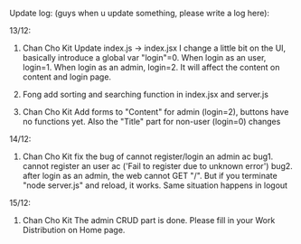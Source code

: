 Update log: (guys when u update something, please write a log here):

13/12:

1. Chan Cho Kit
Update index.js -> index.jsx
I change a little bit on the UI, basically introduce a global var "login"=0. When login as an user, login=1. When login as an admin, login=2. It will affect the content on content and login page. 

2. Fong
   add sorting and searching function in index.jsx and server.js

3. Chan Cho Kit
   Add forms to "Content" for admin (login=2), buttons have no functions yet. Also the "Title" part for non-user (login=0) changes

14/12:

1. Chan Cho Kit
fix the bug of cannot register/login an admin ac
bug1. cannot register an user ac ('Fail to register due to unknown error')
bug2. after login as an admin, the web cannot GET "/". But if you terminate "node server.js" and reload, it works. Same situation happens in logout

15/12:

1. Chan Cho Kit
The admin CRUD part is done. Please fill in your Work Distribution on Home page.

